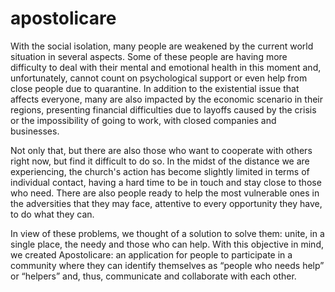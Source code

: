 # apostolicare
With the social isolation, many people are weakened by the current world situation in several aspects. Some of these people are having more difficulty to deal with their mental and emotional health in this moment and, unfortunately, cannot count on psychological support or even help from close people due to quarantine. In addition to the existential issue that affects everyone, many are also impacted by the economic scenario in their regions, presenting financial difficulties due to layoffs caused by the crisis or the impossibility of going to work, with closed companies and businesses.

Not only that, but there are also those who want to cooperate with others right now, but find it difficult to do so. In the midst of the distance we are experiencing, the church's action has become slightly limited in terms of individual contact, having a hard time to be in touch and stay close to those who need. There are also people ready to help the most vulnerable ones in the adversities that they may face, attentive to every opportunity they have, to do what they can.

In view of these problems, we thought of a solution to solve them: unite, in a single place, the needy and those who can help. With this objective in mind, we created Apostolicare: an application for people to participate in a community where they can identify themselves as “people who needs help” or “helpers” and, thus, communicate and collaborate with each other.
